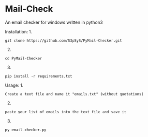 # Mail-Check
An email checker for windows written in python3

Installation:
1.
```
git clone https://github.com/S3pSyS/PyMail-Checker.git
```
2.
```
cd PyMail-Checker
```
3.
```
pip install -r requirements.txt
```

Usage:
1.
```
Create a text file and name it "emails.txt" (without quotations)
```
2.
```
paste your list of emails into the text file and save it
```
3.
```
py email-checker.py
```
